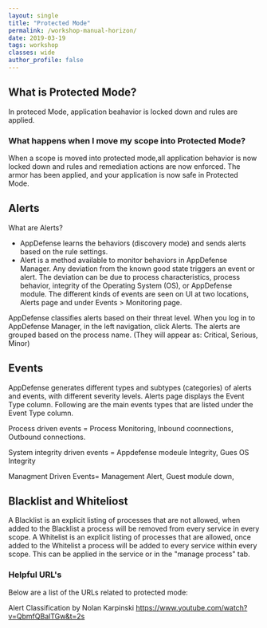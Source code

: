 ```yaml
---
layout: single
title: "Protected Mode"
permalink: /workshop-manual-horizon/
date: 2019-03-19
tags: workshop
classes: wide
author_profile: false
---
```

## What is Protected Mode? 
In proteced Mode, application beahavior is locked down and rules are applied.

### What happens when I move my scope into Protected Mode? 
When a scope is moved into protected mode,all application behavior is now locked down and rules and remediation actions are now enforced. The armor has been applied, and your application is now safe in Protected Mode.


## Alerts 
What are Alerts? 
- AppDefense learns the behaviors (discovery mode)  and sends alerts based on the rule settings.
- Alert is a method available to monitor behaviors in AppDefense Manager. Any deviation from the known good state triggers an event or alert. The deviation can be due to process characteristics, process behavior, integrity of the Operating System (OS), or AppDefense module. The different kinds of events are seen on UI at two locations, Alerts page and under Events > Monitoring page.

AppDefense classifies alerts based on their threat level. When you log in to AppDefense Manager, in the left navigation, click Alerts. The alerts are grouped based on the process name. (They will appear as: Critical, Serious, Minor)

## Events
AppDefense generates different types and subtypes (categories) of alerts and events, with different severity levels. Alerts page displays the Event Type column. Following are the main events types that are listed under the Event Type column.

Process driven events = Process Monitoring, Inbound coonnections, Outbound connections. 

System integrity driven events = Appdefense modeule Integrity, Gues OS Integrity

Managment Driven Events= Management Alert, Guest module down, 

## Blacklist and Whiteliost 
A Blacklist is an explicit listing of processes that are not allowed, when added to the Blacklist a process will be removed from every service in every scope.  A Whitelist is an explicit listing of processes that are allowed, once added to the Whitelist a process will be added to every service within every scope.  This can be applied in the service or in the "manage process" tab. 

### Helpful URL's

Below are a list of the URLs related to protected mode: 

Alert Classification by Nolan Karpinski <https://www.youtube.com/watch?v=QbmfQBalTGw&t=2s>
